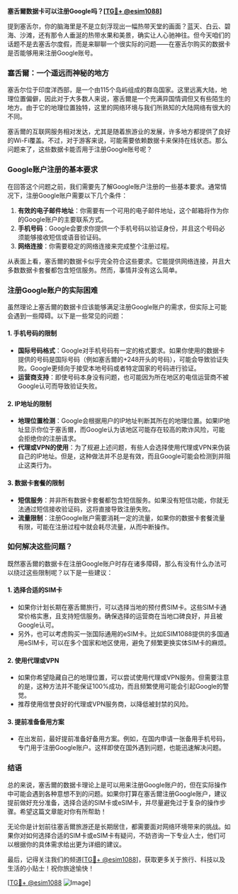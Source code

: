 **塞舌爾数据卡可以注册Google吗？[[TG💪+ @esim1088](https://t.me/s/esim1088)]**

提到塞舌尔，你的脑海里是不是立刻浮现出一幅热带天堂的画面？蓝天、白云、碧海、沙滩，还有那令人垂涎的热带水果和美景，确实让人心驰神往。但今天咱们的话题不是去塞舌尔度假，而是来聊聊一个很实际的问题——在塞舌尔购买的数据卡是否能够用来注册Google账号。

### 塞舌爾：一个遥远而神秘的地方

塞舌尔位于印度洋西部，是一个由115个岛屿组成的群岛国家。这里远离大陆，地理位置偏僻，因此对于大多数人来说，塞舌爾是一个充满异国情调但又有些陌生的地方。由于它的地理位置独特，这里的网络环境与我们所熟知的大陆网络有很大的不同。

塞舌爾的互联网服务相对发达，尤其是随着旅游业的发展，许多地方都提供了良好的Wi-Fi覆盖。不过，对于游客来说，可能需要依赖数据卡来保持在线状态。那么问题来了，这些数据卡能否用于注册Google账号呢？

### Google账户注册的基本要求

在回答这个问题之前，我们需要先了解Google账户注册的一些基本要求。通常情况下，注册Google账户需要以下几个条件：

1. **有效的电子邮件地址**：你需要有一个可用的电子邮件地址，这个邮箱将作为你的Google账户的主要联系方式。
2. **手机号码**：Google会要求你提供一个手机号码以验证身份，并且这个号码必须能够接收短信或语音验证码。
3. **网络连接**：你需要稳定的网络连接来完成整个注册过程。

从表面上看，塞舌爾的数据卡似乎完全符合这些要求。它能提供网络连接，并且大多数数据卡套餐都包含短信服务。然而，事情并没有这么简单。

### 注册Google账户的实际困难

虽然理论上塞舌爾的数据卡应该能够满足注册Google账户的需求，但实际上可能会遇到一些障碍。以下是一些常见的问题：

#### 1. **手机号码的限制**
   - **国际号码格式**：Google对手机号码有一定的格式要求。如果你使用的数据卡提供的号码是国际号码（例如塞舌爾的+248开头的号码），可能会导致验证失败。Google更倾向于接受本地号码或者特定国家的号码进行验证。
   - **运营商支持**：即使号码本身没有问题，也可能因为所在地区的电信运营商不被Google认可而导致验证失败。

#### 2. **IP地址的限制**
   - **地理位置检测**：Google会根据用户的IP地址判断其所在的地理位置。如果IP地址显示你位于塞舌爾，而Google认为该地区可能存在较高的欺诈风险，可能会拒绝你的注册请求。
   - **代理或VPN的使用**：为了规避上述问题，有些人会选择使用代理或VPN来伪装自己的IP地址。但是，这种做法并不总是有效，而且Google可能会检测到并阻止这类行为。

#### 3. **数据卡套餐的限制**
   - **短信服务**：并非所有数据卡套餐都包含短信服务。如果没有短信功能，你就无法通过短信接收验证码，这将直接导致注册失败。
   - **流量限制**：注册Google账户需要消耗一定的流量，如果你的数据卡套餐流量有限，可能在注册过程中就会耗尽流量，从而中断操作。

### 如何解决这些问题？

既然塞舌爾的数据卡在注册Google账户时存在诸多障碍，那么有没有什么办法可以绕过这些限制呢？以下是一些建议：

#### 1. **选择合适的SIM卡**
   - 如果你计划长期在塞舌爾旅行，可以选择当地的预付费SIM卡。这些SIM卡通常价格实惠，且支持短信服务。确保选择的运营商在当地口碑良好，并且被Google认可。
   - 另外，也可以考虑购买一张国际通用的eSIM卡。比如ESIM1088提供的多国通用eSIM卡，可以在多个国家和地区使用，避免了频繁更换实体SIM卡的麻烦。

#### 2. **使用代理或VPN**
   - 如果你希望隐藏自己的地理位置，可以尝试使用代理或VPN服务。但需要注意的是，这种方法并不能保证100%成功，而且频繁使用可能会引起Google的警觉。
   - 推荐使用信誉良好的代理或VPN服务商，以降低被封禁的风险。

#### 3. **提前准备备用方案**
   - 在出发前，最好提前准备好备用方案。例如，在国内申请一张备用手机号码，专门用于注册Google账户。这样即使在国外遇到问题，也能迅速解决问题。

### 结语

总的来说，塞舌爾的数据卡理论上是可以用来注册Google账户的，但在实际操作中可能会遇到各种意想不到的问题。如果你打算在塞舌爾注册Google账户，建议提前做好充分准备，选择合适的SIM卡或eSIM卡，并尽量避免过于复杂的操作步骤。希望这篇文章能对你有所帮助！

无论你是计划前往塞舌爾旅游还是长期居住，都需要面对网络环境带来的挑战。如果你对如何选择合适的SIM卡或eSIM卡有疑问，不妨咨询一下专业人士，他们可以根据你的具体需求给出更为详细的建议。

最后，记得关注我们的频道[[TG💪+ @esim1088](https://t.me/s/esim1088)]，获取更多关于旅行、科技以及生活的小贴士！祝你旅途愉快！

[[TG💪+ @esim1088](https://t.me/s/esim1088) ![Image](https://i.postimg.cc/4NQfJmqS/Snipaste-2025-05-13-00-14-12.png)]